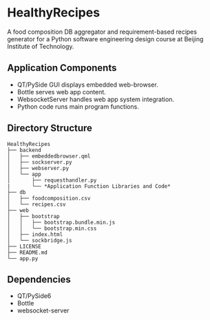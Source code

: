 # HealthyRecipes
A food composition DB aggregator and requirement-based recipes generator for a Python software engineering design course at Beijing Institute of Technology.

## Application Components
- QT/PySide GUI displays embedded web-browser.
- Bottle serves web app content.
- WebsocketServer handles web app system integration.
- Python code runs main program functions.
## Directory Structure
```
HealthyRecipes
├── backend
│   ├── embeddedbrowser.qml
│   ├── sockserver.py
│   ├── webserver.py
│   └── app
│       ├── requesthandler.py
|       └── *Application Function Libraries and Code*
├── db
│   ├── foodcomposition.csv
│   └── recipes.csv
├── web
│   ├── bootstrap
│   │   ├── bootstrap.bundle.min.js
│   │   └── bootstrap.min.css
│   ├── index.html
│   └── sockbridge.js
├── LICENSE
├── README.md
└── app.py
```

## Dependencies
- QT/PySide6
- Bottle
- websocket-server